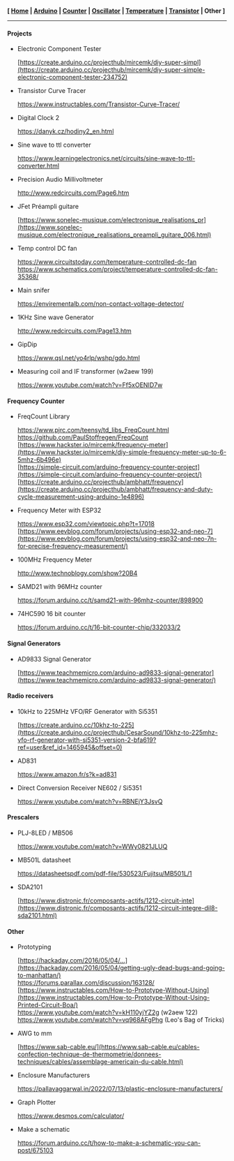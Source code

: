 
**[ [Home](00-Home.html) | [Arduino](01-Arduino.html) | [Counter](02-Counter.html) | [Oscillator](03-Oscillator.html) | [Temperature](04-Temperature.html) | [Transistor](05-Transistor.html) | Other ]**

---



#### Projects

* Electronic Component Tester
    
    [https://create.arduino.cc/projecthub/mircemk/diy-super-simpl](https://create.arduino.cc/projecthub/mircemk/diy-super-simple-electronic-component-tester-234752)

* Transistor Curve Tracer
    
    https://www.instructables.com/Transistor-Curve-Tracer/

* Digital Clock 2
    
    https://danyk.cz/hodiny2_en.html

* Sine wave to ttl converter
    
    https://www.learningelectronics.net/circuits/sine-wave-to-ttl-converter.html  

* Precision Audio Millivoltmeter
    
    http://www.redcircuits.com/Page6.htm  

* JFet Préampli guitare
    
    [https://www.sonelec-musique.com/electronique_realisations_pr](https://www.sonelec-musique.com/electronique_realisations_preampli_guitare_006.html)

* Temp control DC fan
    
    https://www.circuitstoday.com/temperature-controlled-dc-fan  
    https://www.schematics.com/project/temperature-controlled-dc-fan-35368/  

* Main snifer
    
    https://envirementalb.com/non-contact-voltage-detector/  
    
* 1KHz Sine wave Generator
    
    http://www.redcircuits.com/Page13.htm  

* GipDip
    
    https://www.qsl.net/yo4rlp/wshp/gdo.html

* Measuring coil and IF transformer (w2aew 199)
    
    https://www.youtube.com/watch?v=Ff5xOENID7w  



#### Frequency Counter

* FreqCount Library
    
    https://www.pjrc.com/teensy/td_libs_FreqCount.html  
    https://github.com/PaulStoffregen/FreqCount  
    [https://www.hackster.io/mircemk/frequency-meter](https://www.hackster.io/mircemk/diy-simple-frequency-meter-up-to-6-5mhz-6b496e)  
    [https://simple-circuit.com/arduino-frequency-counter-project](https://simple-circuit.com/arduino-frequency-counter-project/)  
    [https://create.arduino.cc/projecthub/ambhatt/frequency](https://create.arduino.cc/projecthub/ambhatt/frequency-and-duty-cycle-measurement-using-arduino-1e4896)  

* Frequency Meter with ESP32
    
    https://www.esp32.com/viewtopic.php?t=17018  
    [https://www.eevblog.com/forum/projects/using-esp32-and-neo-7](https://www.eevblog.com/forum/projects/using-esp32-and-neo-7n-for-precise-frequency-measurement/)  

* 100MHz Frequency Meter
    
    http://www.technoblogy.com/show?20B4  

* SAMD21 with 96MHz counter
    
    https://forum.arduino.cc/t/samd21-with-96mhz-counter/898900  
    
* 74HC590 16 bit counter
    
    https://forum.arduino.cc/t/16-bit-counter-chip/332033/2  



#### Signal Generators

* AD9833 Signal Generator
    
    [https://www.teachmemicro.com/arduino-ad9833-signal-generator](https://www.teachmemicro.com/arduino-ad9833-signal-generator/)



#### Radio receivers

* 10kHz to 225MHz VFO/RF Generator with Si5351
    
    [https://create.arduino.cc/10khz-to-225](https://create.arduino.cc/projecthub/CesarSound/10khz-to-225mhz-vfo-rf-generator-with-si5351-version-2-bfa619?ref=user&ref_id=1465945&offset=0)  

* AD831
    
    https://www.amazon.fr/s?k=ad831  
    
* Direct Conversion Receiver NE602 / Si5351
    
    https://www.youtube.com/watch?v=RBNEjY3JsvQ  



#### Prescalers

* PLJ-8LED / MB506
    
    https://www.youtube.com/watch?v=WWy0821JLUQ  

* MB501L datasheet
    
    https://datasheetspdf.com/pdf-file/530523/Fujitsu/MB501L/1  

* SDA2101
    
    [https://www.distronic.fr/composants-actifs/1212-circuit-inte](https://www.distronic.fr/composants-actifs/1212-circuit-integre-dil8-sda2101.html)  



#### Other

* Prototyping
    
    [https://hackaday.com/2016/05/04/...](https://hackaday.com/2016/05/04/getting-ugly-dead-bugs-and-going-to-manhattan/)  
    https://forums.parallax.com/discussion/163128/  
    [https://www.instructables.com/How-to-Prototype-Without-Using](https://www.instructables.com/How-to-Prototype-Without-Using-Printed-Circuit-Boa/)  
    https://www.youtube.com/watch?v=kH110yjYZ2g (w2aew 122)  
    https://www.youtube.com/watch?v=vq968AFgPhg (Leo's Bag of Tricks)  

* AWG to mm
    
    [https://www.sab-cable.eu/](https://www.sab-cable.eu/cables-confection-technique-de-thermometrie/donnees-techniques/cables/assemblage-americain-du-cable.html)  

* Enclosure Manufacturers

    https://pallavaggarwal.in/2022/07/13/plastic-enclosure-manufacturers/  
    
* Graph Plotter
    
    https://www.desmos.com/calculator/  

* Make a schematic
    
    https://forum.arduino.cc/t/how-to-make-a-schematic-you-can-post/675103  



<!--

## Basics

#### Parts

* Aliexpress

    https://fr.aliexpress.com/store/911187003  
    https://fr.aliexpress.com/item/1005004217060651.html  
    Hms Technology Limited Store https://fr.aliexpress.com/store/5869356?spm=a2g0o.detail.1000007.1.3f406262gIIkNg
    
* Fake parts
    
    [https://www.diyaudio.com/community/threads/my-transistors-or](https://www.diyaudio.com/community/threads/my-transistors-original-or-copy.82638/page-70)  
    https://vintage-audio-laser.fr/viewtopic.php?t=3120  
    [https://www.theregister.com/2022/03/18/eu_us_counterfeit_chi](https://www.theregister.com/2022/03/18/eu_us_counterfeit_chips/)  
    https://sound-au.com/counterfeit.htm

* Counterfeit DS18B20

    https://github.com/cpetrich/counterfeit_DS18B20  
    https://forum.arduino.cc/t/ds18b20-stop-work-after-75-celsius/672216/3  
    https://forums.adafruit.com/viewtopic.php?t=194165  
    https://forums.adafruit.com/viewtopic.php?p=837610  



## Arduino

* John Errington's Experiments

    https://skillbank.co.uk/arduino/index.htm  

* PPM Clock accuracy examples
    
    https://www.best-microcontroller-projects.com/ppm.html

* Making Arduino timing more precise
    
    https://lygte-info.dk/project/PrecisionTime%20UK.html

* 20 MHz bootloader
    
    https://forum.arduino.cc/t/atmega328p-16mhz-or-20mhz/996802  

* Using main function with arduino
    
    [https://forum.arduino.cc/t/how-to-use-main-function-to-repla](https://forum.arduino.cc/t/how-to-use-main-function-to-replace-setup-and-loop/204763/10)  

* State Machines

    https://forum.arduino.cc/t/state-machines/580593  

* Program new AVR ATtiny214, ATtiny414, ATtiny814
    
    [https://npk-stn.ru/2019/07/19/simple_programming_attiny414_v](https://npk-stn.ru/2019/07/19/simple_programming_attiny414_via_updi/?lang=en)



#### Rotary Encoder

* Examples
    
    https://www.teachmemicro.com/using-rotary-encoders-with-arduino/  



#### PWM

* Secrets of Arduino PWM
    
    [https://docs.arduino.cc/tutorials/generic/secrets-of-arduino](https://docs.arduino.cc/tutorials/generic/secrets-of-arduino-pwm)

* Generating 16-bit PWM
    
    https://www.teachmemicro.com/generate-arduino-16-bit-pwm/

* Advanced 16-bit PWM
    
    [https://www.codrey.com/arduino-projects/arduino-advanced-16-](https://www.codrey.com/arduino-projects/arduino-advanced-16-bit-pwm/)



#### Read/write EEPROM

* Examples
    
    https://www.youtube.com/watch?v=Sus96TzvjT4 (Electronoobs)  



#### Data exchange

* Send data from Arduino Uno to computer
    
    [https://forum.arduino.cc/t/send-data-from-arduino-uno-to-com](https://forum.arduino.cc/t/send-data-from-arduino-uno-to-computer/436904/9)

* Serial communication and playing with data
    
    https://www.ladyada.net/learn/arduino/lesson4.html  



#### Other

* Utiliser un écran OLED avec U8g2
    
    https://www.youtube.com/watch?v=WITPI79V32k  



## Oscillator

#### OCXOs

* Simple OCXOs
    
    http://romanblack.com/xoven.htm  
    [https://www.eevblog.com/forum/projects/worlds-smallest-cheap](https://www.eevblog.com/forum/projects/worlds-smallest-cheapest-diy-temperature-controlled-oven/)  
    https://www.qsl.net/dl4yhf/dcf77_osc/index.html  

* 32768 TCXO
    
    [https://www.edaboard.com/threads/interesting-tcxo...](https://www.edaboard.com/threads/interesting-tcxo-32768-hz-oscillator.367294/)  
    https://www.edaboard.com/attachments/32768-hz-jpg.138311/  



## Temperature

#### Thermal Conductivities

https://en.wikipedia.org/wiki/List_of_thermal_conductivities  
[https://www.candlepowerforums.com/threads/super-glue...](https://www.candlepowerforums.com/threads/super-glue-as-thermal-expoxy.44209/post-485021)  

* Conductors (W·m−1·K−1)
    
    Pure Copper : 401  
    Aluminium : 237  
    Arctic MX-4 : 8.5  
    Thermal grease : 0.4 - 3.0  
    Thermal tape : 0.60  
    Silicone rubber : 0.2-0.4  
    Araldite : 0.22  
    Epoxy : 0.14-0.25  
    Superglue Loctite 382 : 0.11  

* Insulators (W·m−1·K−1)
    
    Fiberglass or foam-glass : 0.045  
    Expanded polystyrene : 0.033–0.046  
    Polyurethane foam : 0.03  
    Air : 0.025-0.031  



#### Calorimetry

* Calorimétrie
    
    https://fr.wikipedia.org/wiki/Calorim%C3%A9trie

* HVAC calculator
    
    http://hvac-calculator.com/dry_air_density.php

* Raise the temp of 1 cm3 air by 1 centigrade
    
    [http://madsci.org/posts/archives/2011-12/1325297729.Ph.r.htm](http://madsci.org/posts/archives/2011-12/1325297729.Ph.r.html)

* Energy required to heat up 100m³ of air by 10C ?
    
    [https://www.reddit.com/r/AskPhysics/comments/ajao9x/energy_r](https://www.reddit.com/r/AskPhysics/comments/ajao9x/energy_required_to_heat_up_100m%C2%B3_of_air_by_10c/)



#### Sensors

* Accuracy

    TMP117 0.1°C  
    MCP9808 0.25°C  
    DS18B20 0.5°C  
    LM35 0.5°C  

* LM35, LM335 et LM34 with Arduino
    
    [https://www.raspberryme.com/guide-des-capteurs-de-temperatur](https://www.raspberryme.com/guide-des-capteurs-de-temperature-lm35-lm335-et-lm34-avec-arduino/)



#### PID Controller

* Control System
    
    https://en.wikipedia.org/wiki/Control_system  
    https://en.wikipedia.org/wiki/PID_controller  

* Temperature Controller Basics
    
    [https://www.instrumentationtoolbox.com/2016/09/temperature-c](https://www.instrumentationtoolbox.com/2016/09/temperature-controller-basics.html)

* Arduino PID Temperature Control
    
    [https://www.nutsvolts.com/magazine/article/arduino-pid-tempe](https://www.nutsvolts.com/magazine/article/arduino-pid-temperature-control)  

* Arduino PID Control Tutorial | Make Your Project Smarter
    
    https://www.teachmemicro.com/arduino-pid-control-tutorial/

* Lecture9.pdf
    
    [https://courses.cs.washington.edu/courses/csep567/10wi/lectu](https://courses.cs.washington.edu/courses/csep567/10wi/lectures/Lecture9.pdf)

* Sous Vide PID Tuning and the Unexpected Electrical Fire | Details | Hackaday.io
    
    [https://hackaday.io/project/11997-mycodo-environmental-regul](https://hackaday.io/project/11997-mycodo-environmental-regulation-system/log/45733-sous-vide-pid-tuning-and-the-unexpected-electrical-fire)

* jamesprior/ArduinoSousVide: PID Sous Vide controller using an Arduino and a mechanical relay
    
    https://github.com/jamesprior/ArduinoSousVide

* imax9000/Arduino-PID-Library
    
    https://github.com/imax9000/Arduino-PID-Library

* PID C++ implementation
    
    https://gist.github.com/bradley219/5373998

* arduino pid library - Recherche Google
    
    [https://www.google.com/search?channel=fs&client=ubuntu&q=ard](https://www.google.com/search?channel=fs&client=ubuntu&q=arduino+pid+library)

* arduino pid - YouTube
    
    https://www.youtube.com/results?search_query=arduino+pid

* Understanding PID Control, Part 2: Expanding Beyond a Simple Integral - YouTube
    
    https://www.youtube.com/watch?v=NVLXCwc8HzM

* Régulation PID - Comment régler simplement des correcteurs - Précision/Rapidité/Stabilité/Robustesse - YouTube
    
    https://www.youtube.com/watch?v=ALOPKxtwebk

* Soldering Iron Controller for Hakko 907 v.2 - Arduino Project Hub
    
    [https://create.arduino.cc/projecthub/sfrwmaker/soldering-iro](https://create.arduino.cc/projecthub/sfrwmaker/soldering-iron-controller-for-hakko-907-v-2-fc75d7?ref=platform&ref_id=424_trending___&offset=25)

-->


